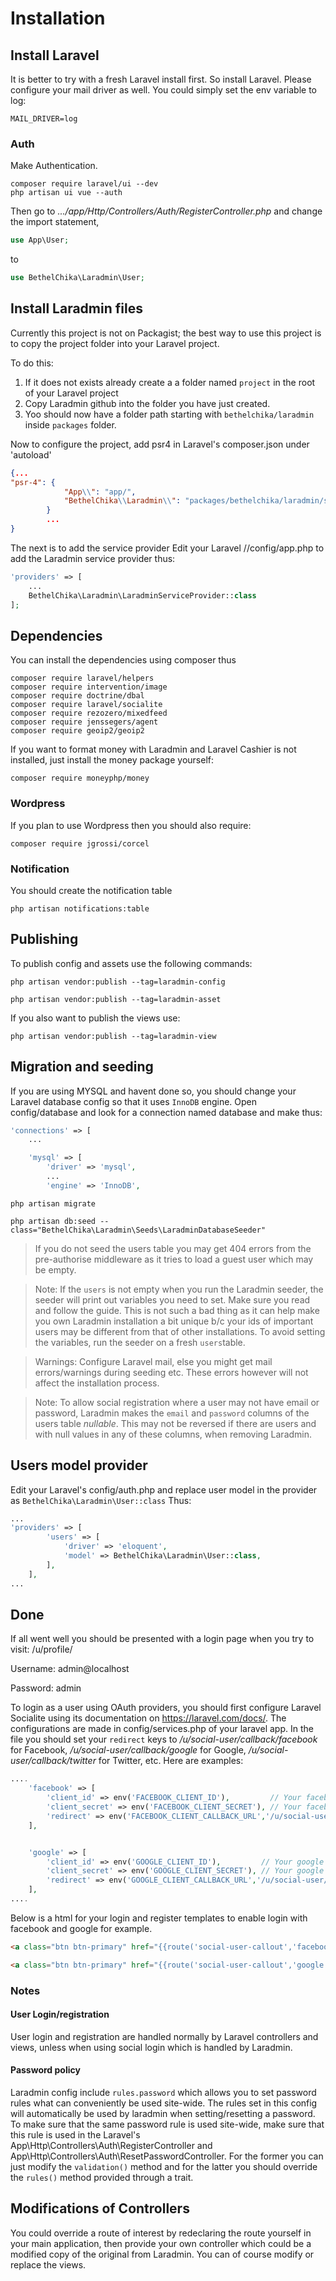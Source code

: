 # Installation
## Install Laravel
It is better to try with a fresh Laravel install first. So install Laravel. Please configure your mail driver as well. You could simply set the env variable to log:
```
MAIL_DRIVER=log
```
### Auth
Make Authentication.
```
composer require laravel/ui --dev
php artisan ui vue --auth
```
Then go to *.../app/Http/Controllers/Auth/RegisterController.php* and change the import statement,

```php
use App\User;
```

to
```php
use BethelChika\Laradmin\User;
```

## Install Laradmin files
Currently this project is not on Packagist; the best way to use this project is to copy the project folder into your Laravel project.

To do this:
1) If it does not exists already create a a folder named `project` in the root of your Laravel project
2) Copy Laradmin github into the folder you have just created. 
3) Yoo should now have a folder path starting with `bethelchika/laradmin` inside `packages` folder.


Now to configure the project, add psr4 in Laravel's composer.json under 'autoload'
```json
{...
"psr-4": {
            "App\\": "app/",
            "BethelChika\\Laradmin\\": "packages/bethelchika/laradmin/src/"
        }
        ...
}
```

The next is to add the service provider
Edit your Laravel //config/app.php to add the Laradmin service provider thus:

```php
'providers' => [
    ...
    BethelChika\Laradmin\LaradminServiceProvider::class
];
```

## Dependencies
You can install the dependencies using composer thus
```
composer require laravel/helpers
composer require intervention/image
composer require doctrine/dbal
composer require laravel/socialite
composer require rezozero/mixedfeed
composer require jenssegers/agent
composer require geoip2/geoip2
```

If you want to format money with Laradmin and Laravel Cashier is not installed, just install the money package yourself:
```
composer require moneyphp/money
``` 
 

### Wordpress
If you plan to  use Wordpress then you should also require:
```
composer require jgrossi/corcel
```


### Notification
You should create the notification table
```
php artisan notifications:table
```



## Publishing
To publish config and assets use the following commands:

```
php artisan vendor:publish --tag=laradmin-config
```
```
php artisan vendor:publish --tag=laradmin-asset
```

If you also want to publish the views use:
```
php artisan vendor:publish --tag=laradmin-view
```

## Migration and seeding
If you are using MYSQL and havent done so, you should change your Laravel database config so that it uses  `InnoDB` engine. Open config/database and look for a connection named database and make thus:
```php 
'connections' => [
    ...

    'mysql' => [
        'driver' => 'mysql',
        ...
        'engine' => 'InnoDB',
```

```
php artisan migrate
```
```
php artisan db:seed --class="BethelChika\Laradmin\Seeds\LaradminDatabaseSeeder"
```

> If you do not seed the users table you may get 404 errors from the pre-authorise middleware as it tries to load a guest user which may be empty.

> Note: If the `users` is not empty when you run the Laradmin seeder, the seeder will print out variables you need to set. Make sure you read and follow the guide. This is not such a bad thing as it can help make you own Laradmin installation a bit unique b/c your ids of important users may be different from that of other installations. To avoid setting the variables, run the seeder on a fresh `users`table.

> Warnings: Configure Laravel mail, else you might get mail errors/warnings during seeding etc. These errors however will not affect the installation process.

> Note: To allow social registration where a user may not have email or password, Laradmin makes the `email` and `password` columns of the users table *nullable*. This may not be reversed if there are users and with null values in any of these columns, when removing Laradmin.  

## Users model provider
Edit your Laravel's config/auth.php and replace user model in the provider as `BethelChika\Laradmin\User::class`
Thus:
```php
...
'providers' => [
        'users' => [
            'driver' => 'eloquent',
            'model' => BethelChika\Laradmin\User::class,
        ],
    ],
...
```

## Done
If all went well you should be presented with a login page when you try to visit: /u/profile/

Username: admin@localhost

Password: admin

To login as a user using OAuth providers, you should first configure Laravel Socialite using its documentation on https://laravel.com/docs/. The configurations are made in config/services.php of your laravel app. In the file you should set your `redirect` keys to  */u/social-user/callback/facebook* for Facebook, */u/social-user/callback/google* for Google, */u/social-user/callback/twitter* for Twitter, etc. Here are examples: 
```php
....
    'facebook' => [
        'client_id' => env('FACEBOOK_CLIENT_ID'),         // Your facebook Client ID
        'client_secret' => env('FACEBOOK_CLIENT_SECRET'), // Your facebook Client Secret
        'redirect' => env('FACEBOOK_CLIENT_CALLBACK_URL','/u/social-user/callback/facebook'),
    ],


    'google' => [
        'client_id' => env('GOOGLE_CLIENT_ID'),         // Your google Client ID
        'client_secret' => env('GOOGLE_CLIENT_SECRET'), // Your google Client Secret
        'redirect' => env('GOOGLE_CLIENT_CALLBACK_URL','/u/social-user/callback/facebook'),
    ],
....
```

Below is a html for your login and register templates to enable login with facebook and google for example.
```html
<a class="btn btn-primary" href="{{route('social-user-callout','facebook')}}"><i class="fab fa-facebook-f"></i> Login with Facebook </a>

<a class="btn btn-primary" href="{{route('social-user-callout','google')}}"> <i class="fab fa-google"></i> Login with Google </a>

```
### Notes
#### User Login/registration
User login and registration are handled normally by Laravel controllers and views, unless when using social login which is handled by Laradmin.  

#### Password policy
Laradmin config include `rules.password` which allows you to set password rules what can conveniently be used site-wide. The rules set in this config will automatically be used by laradmin when setting/resetting a password. To make sure that the same password rule is used site-wide, make sure that this rule is used in the Laravel's App\Http\Controllers\Auth\RegisterController and App\Http\Controllers\Auth\ResetPasswordController. For the former you can just modify the `validation()` method and for the latter you should override the  `rules()` method provided through a trait.

## Modifications of Controllers
You could override a route of interest by redeclaring the route yourself in your main application, then provide your own controller which could be a modified copy of the original from Laradmin. You can of course modify or replace the views.
